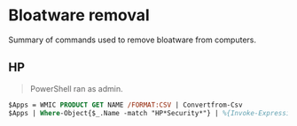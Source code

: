 # Bloatware removal

Summary of commands used to remove bloatware from computers.

## HP
> PowerShell ran as admin.
```ps
$Apps = WMIC PRODUCT GET NAME /FORMAT:CSV | Convertfrom-Csv
$Apps | Where-Object{$_.Name -match "HP*Security*"} | %{Invoke-Expression "cmd /c wmic where `"Name like `'$($_.Name)`'`" call uninstall /nointeractive"}
```
